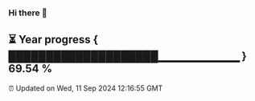 ### Hi there 👋
⏳ Year progress { ████████████████████▁▁▁▁▁▁▁▁▁▁ } 69.54 %
---
⏰ Updated on Wed, 11 Sep 2024 12:16:55 GMT

